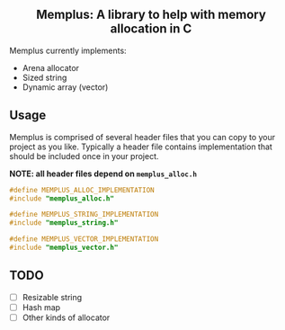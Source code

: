 <h2 align="center">Memplus: A library to help with memory allocation in C</h2>

Memplus currently implements:
- Arena allocator
- Sized string
- Dynamic array (vector)

## Usage

Memplus is comprised of several header files that you can copy to your project as you like.
Typically a header file contains implementation that should be included once in your project.

**NOTE: all header files depend on `memplus_alloc.h`**

```c
#define MEMPLUS_ALLOC_IMPLEMENTATION
#include "memplus_alloc.h"

#define MEMPLUS_STRING_IMPLEMENTATION
#include "memplus_string.h"

#define MEMPLUS_VECTOR_IMPLEMENTATION
#include "memplus_vector.h"
```

## TODO
- [ ] Resizable string
- [ ] Hash map
- [ ] Other kinds of allocator
